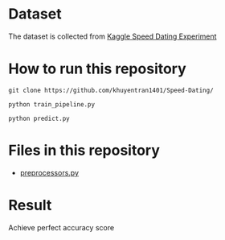 # Dataset
The dataset is collected from [Kaggle Speed Dating Experiment](https://www.kaggle.com/annavictoria/speed-dating-experiment)

# How to run this repository
```
git clone https://github.com/khuyentran1401/Speed-Dating/

python train_pipeline.py

python predict.py
```
# Files in this repository
* [preprocessors.py](\preprocessorys.py)
# Result
Achieve perfect accuracy score

